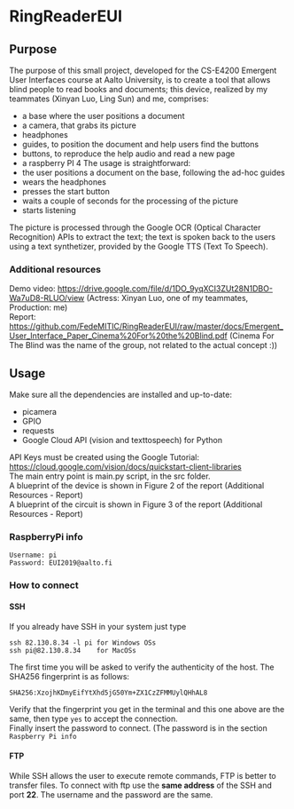 # RingReaderEUI

## Purpose

The purpose of this small project, developed for the CS-E4200 Emergent User Interfaces course at Aalto University, is to create a tool that allows blind people to read books and documents; this device, realized by my teammates (Xinyan Luo, Ling Sun) and me, comprises:
- a base where the user positions a document
- a camera, that grabs its picture
- headphones
- guides, to position the document and help users find the buttons
- buttons, to reproduce the help audio and read a new page
- a raspberry PI 4
The usage is straightforward:
- the user positions a document on the base, following the ad-hoc guides
- wears the headphones
- presses the start button
- waits a couple of seconds for the processing of the picture
- starts listening

The picture is processed through the Google OCR (Optical Character Recognition) APIs to extract the text; the text is spoken back to the users using a text synthetizer, provided by the Google TTS (Text To Speech).

### Additional resources

Demo video: https://drive.google.com/file/d/1DO_9yqXCI3ZUt28N1DBO-Wa7uD8-RLUO/view (Actress: Xinyan Luo, one of my teammates, Production: me)  
Report: https://github.com/FedeMITIC/RingReaderEUI/raw/master/docs/Emergent_User_Interface_Paper_Cinema%20For%20the%20Blind.pdf (Cinema For The Blind was the name of the group, not related to the actual concept :))

## Usage
Make sure all the dependencies are installed and up-to-date:
- picamera
- GPIO
- requests
- Google Cloud API (vision and texttospeech) for Python

API Keys must be created using the Google Tutorial: https://cloud.google.com/vision/docs/quickstart-client-libraries  
The main entry point is main.py script, in the src folder.  
A blueprint of the device is shown in Figure 2 of the report (Additional Resources - Report)  
A blueprint of the circuit is shown in Figure 3 of the report (Additional Resources - Report)

### RaspberryPi info
```
Username: pi  
Password: EUI2019@aalto.fi
```

### How to connect
#### SSH
If you already have SSH in your system just type   
```
ssh 82.130.8.34 -l pi for Windows OSs
ssh pi@82.130.8.34    for MacOSs
```
The first time you will be asked to verify the authenticity of the host. The SHA256 fingerprint is as follows:  
```
SHA256:XzojhKDmyEifYtXhd5jG50Ym+ZX1CzZFMMUylQHhAL8
```
Verify that the fingerprint you get in the terminal and this one above are the same, then type `yes` to accept the connection.  
Finally insert the password to connect. (The password is in the section `Raspberry Pi info`

#### FTP
While SSH allows the user to execute remote commands, FTP is better to transfer files.
To connect with ftp use the **same address** of the SSH and port **22**.
The username and the password are the same.
